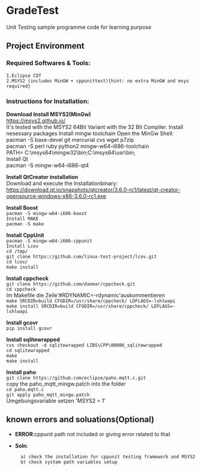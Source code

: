 # GradeTest

Unit Testing sample programme code for learning purpose

## Project Environment

### Required Softwares & Tools:
	1.Eclipse CDT
	2.MSYS2 (includes MinGW + cppunittest){hint: no extra MinGW and msys required}
		
### Instructions for Installation:

**Download Install MSYS2(MinGw)**<br>
https://msys2.github.io/<br>
It's tested with the MSYS2 64Bit Variant with the 32 Bit Compiler.
Install nesessary packages
Install mingw toolchain
Open the MinGw Shell:<br>
pacman -S base-devel git mercurial cvs wget p7zip<br>
pacman -S perl ruby python2 mingw-w64-i686-toolchain<br>
PATH= C:\msys64\mingw32\bin;C:\msys64\usr\bin;<br>
Install Qt<br>
pacman -S mingw-w64-i686-qt4<br>

**Install QtCreator installation**<br>
Download and execute the Installationbinary:<br>
https://download.qt.io/snapshots/qtcreator/3.6.0-rc1/latest/qt-creator-opensource-windows-x86-3.6.0-rc1.exe

**Install Boost**<br>
`pacman -S mingw-w64-i686-boost`<br>
`Install MAKE`<br>
`pacman -S make`

**Install CppUnit**<br>
``pacman -S mingw-w64-i686-cppunit``<br>
``Install Lcov``<br>
``cd /tmp/``<br>
``git clone https://github.com/linux-test-project/lcov.git``<br>
``cd lcov/``<br>
``make install``

**Install cppcheck**<br>
``git clone https://github.com/danmar/cppcheck.git``<br>
``cd cppcheck``<br>
Im Makefile die Zeile'#RDYNAMIC=-rdynamic'auskommentieren<br>
``make SRCDIR=build CFGDIR=/usr/share/cppcheck/ LDFLAGS=-lshlwapi``<br>
``make install SRCDIR=build CFGDIR=/usr/share/cppcheck/ LDFLAGS=-lshlwapi``

**Install gcovr**<br>
``pip install gcovr``

**Install sqlitewrapped**<br>
``cvs checkout -d sqlitewrapped LIBS\CPP\00006_sqlitewrapped``<br>
``cd sqlitewrapped``<br>
``make``<br>
``make install``

**Install paho**<br>
``git clone https://github.com/eclipse/paho.mqtt.c.git``<br>
copy the paho_mqtt_mingw.patch into the folder<br>
``cd paho.mqtt.c``<br>
``git apply paho_mqtt_mingw.patch``<br>
Umgebungsvariable setzen 'MSYS2 = 1'


## known errors and soluations(Optional)

- **ERROR**:cppunit path not included or giving error related to that 	
- **Soln**:
	
		a) check the installation for cppunit testing framework and MSYS2	
		b) check system path variables setup
